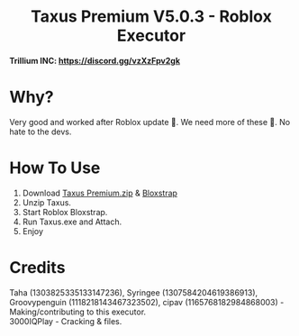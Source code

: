 <h1 align="center">Taxus Premium V5.0.3 - Roblox Executor</h1>

**Trillium INC: https://discord.gg/vzXzFpv2gk**

# Why?

Very good and worked after Roblox update 🤑. We need more of these 🙏. No hate to the devs.

# How To Use
1. Download [Taxus Premium.zip](https://github.com/WalmartSolutions/Taxus-Premium-V5.0.3/raw/refs/heads/main/Taxus%20Premium.zip) & [Bloxstrap](https://github.com/bloxstraplabs/bloxstrap)
2. Unzip Taxus.
3. Start Roblox Bloxstrap.
4. Run Taxus.exe and Attach.
5. Enjoy

# Credits
Taha (1303825335133147236), Syringee (1307584204619386913), Groovypenguin (1118218143467323502), cipav (1165768182984868003) - Making/contributing to this executor. </br>
3000IQPlay - Cracking & files. </br>
